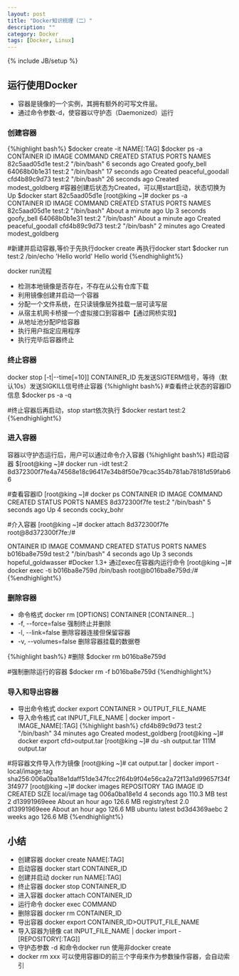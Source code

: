 ```yaml
---
layout: post
title: "Docker知识梳理（二）"
description: ""
category: Docker 
tags: [Docker, Linux]
---
```

{% include JB/setup %}
## 运行使用Docker
- 容器是镜像的一个实例，其拥有额外的可写文件层。
- 通过命令参数-d，使容器以守护态（Daemonized）运行

### 创建容器
{%highlight bash%}
$docker create -it NAME[:TAG]
$docker ps -a
CONTAINER ID        IMAGE               COMMAND             CREATED             STATUS              PORTS               NAMES
82c5aad05d1e        test:2              "/bin/bash"         6 seconds ago       Created                                 goofy_bell
64068b0b1e31        test:2              "/bin/bash"         17 seconds ago      Created                                 peaceful_goodall
cfd4b89c9d73        test:2              "/bin/bash"         26 seconds ago      Created                                 modest_goldberg
#容器创建后状态为Created，可以用start启动，状态切换为Up
$docker start 82c5aad05d1e
[root@king ~]# docker ps -a             
CONTAINER ID        IMAGE               COMMAND             CREATED              STATUS              PORTS               NAMES
82c5aad05d1e        test:2              "/bin/bash"         About a minute ago   Up 3 seconds                            goofy_bell
64068b0b1e31        test:2              "/bin/bash"         About a minute ago   Created                                 peaceful_goodall
cfd4b89c9d73        test:2              "/bin/bash"         2 minutes ago        Created                                 modest_goldberg

#新建并启动容器,等价于先执行docker create 再执行docker start
$docker run test:2 /bin/echo 'Hello world'
Hello world
{%endhighlight%}

docker run流程
- 检测本地镜像是否存在，不存在从公有仓库下载
- 利用镜像创建并启动一个容器
- 分配一个文件系统，在只读镜像层外挂载一层可读写层
- 从宿主机网卡桥接一个虚拟接口到容器中【通过网桥实现】
- 从地址池分配IP给容器
- 执行用户指定应用程序
- 执行完毕后容器终止

### 终止容器
docker stop [-t|--time[=10]] CONTAINER_ID 先发送SIGTERM信号，等待（默认10s）发送SIGKILL信号终止容器
{%highlight bash%}
#查看终止状态的容器ID信息
$docker ps -a -q

#终止容器后再启动，stop start依次执行
$docker restart test:2
{%endhighlight%}

### 进入容器
容器以守护态运行后，用户可以通过命令介入容器
{%highlight bash%}
#启动容器
$[root@king ~]# docker run -idt test:2
8d372300f7fe4a74568e18c96417e34b8f50e79cac354b781ab78181d59fab66

#查看容器ID
[root@king ~]# docker ps
CONTAINER ID        IMAGE               COMMAND             CREATED             STATUS              PORTS               NAMES
8d372300f7fe        test:2              "/bin/bash"         5 seconds ago       Up 4 seconds                            cocky_bohr

#介入容器
[root@king ~]# docker attach 8d372300f7fe
root@8d372300f7fe:/# 

ONTAINER ID        IMAGE               COMMAND             CREATED             STATUS              PORTS               NAMES
b016ba8e759d        test:2              "/bin/bash"         4 seconds ago       Up 3 seconds                            hopeful_goldwasser
#Docker 1.3+ 通过exec在容器内运行命令
[root@king ~]# docker exec -ti b016ba8e759d /bin/bash
root@b016ba8e759d:/# 
{%endhighlight%}

### 删除容器
- 命令格式 docker rm [OPTIONS] CONTAINER [CONTAINER...]
- -f, --force=false 强制终止并删除
- -l, --link=false 删除容器连接但保留容器
- -v, --volumes=false 删除容器挂载的数据卷

{%highlight bash%}
#删除
$docker rm b016ba8e759d

#强制删除运行的容器
$docker rm -f b016ba8e759d
{%endhighlight%}

### 导入和导出容器
- 导出命令格式 docker export CONTAINER > OUTPUT_FILE_NAME
- 导入命令格式 cat INPUT_FILE_NAME | docker import - IMAGE_NAME[:TAG]
{%highlight bash%}
cfd4b89c9d73        test:2              "/bin/bash"              34 minutes ago       Created                                             modest_goldberg
[root@king ~]# docker export cfd>output.tar
[root@king ~]# du -sh output.tar 
111M    output.tar

#将容器文件导入作为镜像
[root@king ~]# cat output.tar | docker import - local/image:tag
sha256:006a0ba18e1daff51de347fcc2f64b9f04e56ca2a72f13a1d99657f34f3f4977
[root@king ~]# docker images
REPOSITORY          TAG                 IMAGE ID            CREATED             SIZE
local/image         tag                 006a0ba18e1d        4 seconds ago       110.3 MB
test                2                   d13991969eee        About an hour ago   126.6 MB
registry/test       2.0                 d13991969eee        About an hour ago   126.6 MB
ubuntu              latest              bd3d4369aebc        2 weeks ago         126.6 MB
{%endhighlight%}

## 小结
- 创建容器 docker create NAME[:TAG]
- 启动容器 docker start CONTAINER_ID
- 创建并启动 docker run NAME[:TAG]
- 终止容器 docker stop CONTAINER_ID
- 进入容器 docker attach CONTAINER_ID
- 运行命令 docker exec COMMAND
- 删除容器 docker rm CONTAINER_ID
- 导出容器 docker export CONTAINER_ID>OUTPUT_FILE_NAME
- 导入容器为镜像 cat INPUT_FILE_NAME \| docker import -  [REPOSITORY[:TAG]]
- 守护态参数 -d 和命令docker run 使用非docker create
- docker rm xxx  可以使用容器ID的前三个字母来作为参数操作容器，会自动索引

